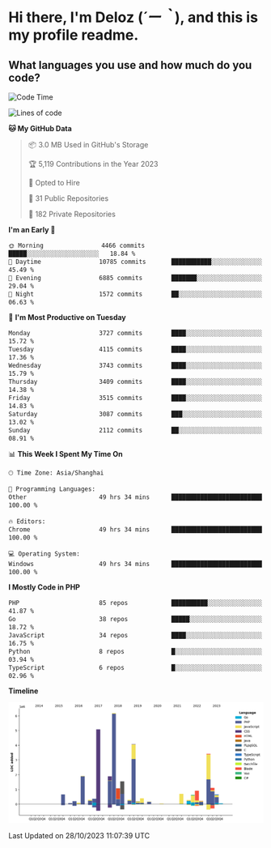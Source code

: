# **Hi there, I'm Deloz (*´ー｀*), and this is my profile readme.**

## **What languages you use and how much do you code?**

<!--START_SECTION:waka-->
![Code Time](http://img.shields.io/badge/Code%20Time-2%2C668%20hrs%2036%20mins-blue)

![Lines of code](https://img.shields.io/badge/From%20Hello%20World%20I%27ve%20Written-32.4%20million%20lines%20of%20code-blue)

**🐱 My GitHub Data** 

> 📦 3.0 MB Used in GitHub's Storage 
 > 
> 🏆 5,119 Contributions in the Year 2023
 > 
> 💼 Opted to Hire
 > 
> 📜 31 Public Repositories 
 > 
> 🔑 182 Private Repositories 
 > 
**I'm an Early 🐤** 

```text
🌞 Morning                4466 commits        █████░░░░░░░░░░░░░░░░░░░░   18.84 % 
🌆 Daytime                10785 commits       ███████████░░░░░░░░░░░░░░   45.49 % 
🌃 Evening                6885 commits        ███████░░░░░░░░░░░░░░░░░░   29.04 % 
🌙 Night                  1572 commits        ██░░░░░░░░░░░░░░░░░░░░░░░   06.63 % 
```
📅 **I'm Most Productive on Tuesday** 

```text
Monday                   3727 commits        ████░░░░░░░░░░░░░░░░░░░░░   15.72 % 
Tuesday                  4115 commits        ████░░░░░░░░░░░░░░░░░░░░░   17.36 % 
Wednesday                3743 commits        ████░░░░░░░░░░░░░░░░░░░░░   15.79 % 
Thursday                 3409 commits        ████░░░░░░░░░░░░░░░░░░░░░   14.38 % 
Friday                   3515 commits        ████░░░░░░░░░░░░░░░░░░░░░   14.83 % 
Saturday                 3087 commits        ███░░░░░░░░░░░░░░░░░░░░░░   13.02 % 
Sunday                   2112 commits        ██░░░░░░░░░░░░░░░░░░░░░░░   08.91 % 
```


📊 **This Week I Spent My Time On** 

```text
🕑︎ Time Zone: Asia/Shanghai

💬 Programming Languages: 
Other                    49 hrs 34 mins      █████████████████████████   100.00 % 

🔥 Editors: 
Chrome                   49 hrs 34 mins      █████████████████████████   100.00 % 

💻 Operating System: 
Windows                  49 hrs 34 mins      █████████████████████████   100.00 % 
```

**I Mostly Code in PHP** 

```text
PHP                      85 repos            ██████████░░░░░░░░░░░░░░░   41.87 % 
Go                       38 repos            █████░░░░░░░░░░░░░░░░░░░░   18.72 % 
JavaScript               34 repos            ████░░░░░░░░░░░░░░░░░░░░░   16.75 % 
Python                   8 repos             █░░░░░░░░░░░░░░░░░░░░░░░░   03.94 % 
TypeScript               6 repos             █░░░░░░░░░░░░░░░░░░░░░░░░   02.96 % 
```



**Timeline**

![Lines of Code chart](https://raw.githubusercontent.com/deloz/deloz/main/assets/bar_graph.png)


 Last Updated on 28/10/2023 11:07:39 UTC
<!--END_SECTION:waka-->
